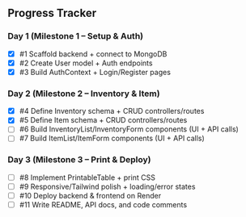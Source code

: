 ## Progress Tracker
### Day 1 (Milestone 1 – Setup & Auth)
- [x] #1 Scaffold backend + connect to MongoDB
- [x] #2 Create User model + Auth endpoints
- [x] #3 Build AuthContext + Login/Register pages

### Day 2 (Milestone 2 – Inventory & Item)
- [x] #4 Define Inventory schema + CRUD controllers/routes
- [x] #5 Define Item schema + CRUD controllers/routes
- [ ] #6 Build InventoryList/InventoryForm components (UI + API calls)
- [ ] #7 Build ItemList/ItemForm components (UI + API calls)

### Day 3 (Milestone 3 – Print & Deploy)
- [ ] #8 Implement PrintableTable + print CSS
- [ ] #9 Responsive/Tailwind polish + loading/error states
- [ ] #10 Deploy backend & frontend on Render
- [ ] #11 Write README, API docs, and code comments
